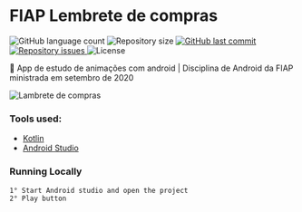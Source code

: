 # FIAP Lembrete de compras
<p align="left">
  <img alt="GitHub language count" src="https://img.shields.io/github/languages/count/Relirk/fiap-android-listadecompras">

  <img alt="Repository size" src="https://img.shields.io/github/repo-size/Relirk/fiap-android-listadecompras">
  
  <a href="https://github.com/Relirk/fiap-android-listadecompras/commits/master">
    <img alt="GitHub last commit" src="https://img.shields.io/github/last-commit/Relirk/fiap-android-listadecompras">
  </a>

  <a href="https://github.com/Relirk/fiap-android-listadecompras/issues">
    <img alt="Repository issues" src="https://img.shields.io/github/issues/Relirk/fiap-android-listadecompras">
  </a>

  <img alt="License" src="https://img.shields.io/badge/license-MIT-brightgreen">
</p>

:iphone: App de estudo de animações com android | Disciplina de Android da FIAP ministrada em setembro de 2020

![Lambrete de compras](https://firebasestorage.googleapis.com/v0/b/portifoil-bcd7d.appspot.com/o/projects-screens%2Frelirk_android_lembrete_de_compras.png?alt=media&token=a8baabf1-d27f-4fcc-8edc-6462072e1a0f)

### Tools used:
- [Kotlin](https://kotlinlang.org/)
- [Android Studio](https://developer.android.com/studio/?gclid=Cj0KCQjws536BRDTARIsANeUZ59QJKVEHKIAOZkNrhbB_Z-bMAwKdwoOUN8jueJvgrnNgWFaMTU2pKEaAqo7EALw_wcB&gclsrc=aw.ds)

### Running Locally
```sh
1° Start Android studio and open the project
2° Play button
```
